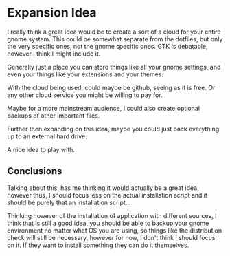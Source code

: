 # Expansion Idea

I really think a great idea would be to create a sort of a cloud for your
entire gnome system. This could be somewhat separate from the dotfiles, but only
the very specific ones, not the gnome specific ones. GTK is debatable, however I
think I might include it.

Generally just a place you can store things like all your gnome settings, and
even your things like your extensions and your themes.

With the cloud being used, could maybe be github, seeing as it is free.
Or any other cloud service you might be willing to pay for.

Maybe for a more mainstream audience, I could also create optional backups of
other important files.

Further then expanding on this idea, maybe you could just back everything up to
an external hard drive.

A nice idea to play with.

## Conclusions
Talking about this, has me thinking it would actually be a great idea, however
thus, I should focus less on the actual installation script and it should be
purely that an installation script...

Thinking however of the installation of application with different sources, I
think that is still a good idea, you should be able to backup your gnome
environment no matter what OS you are using, so things like the distribution
check will still be necessary, however for now, I don't think I should focus on
it. If they want to install something they can do it themselves.

